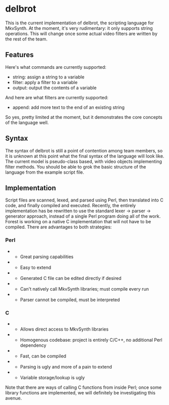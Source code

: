# delbrot #
This is the current implementation of delbrot, the scripting language for MkvSynth. At the moment, it's very rudimentary: it only supports string operations. This will change once some actual video filters are written by the rest of the team. 

## Features ##
Here's what commands are currently supported:
- string: assign a string to a variable
- filter: apply a filter to a variable
- output: output the contents of a variable

And here are what filters are currently supported:
- append: add more text to the end of an existing string

So yes, pretty limited at the moment, but it demonstrates the core concepts of the language well.

## Syntax ##
The syntax of delbrot is still a point of contention among team members, so it is unknown at this point what the final syntax of the language will look like. The current model is pseudo-class based, with video objects implementing filter methods. You should be able to grok the basic structure of the language from the example script file.

## Implementation ##
Script files are scanned, lexed, and parsed using Perl, then translated into C code, and finally compiled and executed. Recently, the entirely implementation has be rewritten to use the standard lexer -> parser -> generator approach, instead of a single Perl program doing all of the work. Forest is working on a native C implementation that will not have to be compiled. There are advantages to both strategies:

### Perl ###
- + Great parsing capabilities
- + Easy to extend
- + Generated C file can be edited directly if desired
- - Can't natively call MkvSynth libraries; must compile every run
- - Parser cannot be compiled, must be interpreted

### C ###
- + Allows direct access to MkvSynth libraries
- + Homogenous codebase: project is entirely C/C++, no additional Perl dependency
- + Fast, can be compiled
- - Parsing is ugly and more of a pain to extend
- - Variable storage/lookup is ugly

Note that there are ways of calling C functions from inside Perl; once some library functions are implemented, we will definitely be investigating this avenue.
